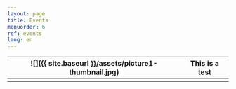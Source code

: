 ```yaml
---
layout: page
title: Events
menuorder: 6
ref: events
lang: en
---
```


| ![]({{ site.baseurl }}/assets/picture1-thumbnail.jpg)</a>  |  This is a test | 
| --- | ---  |
| | | 
